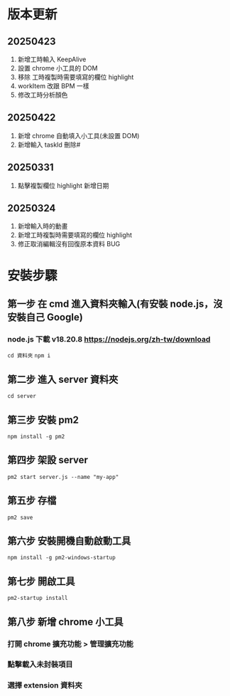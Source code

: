 # 版本更新

## 20250423

1. 新增工時輸入 KeepAlive
2. 設置 chrome 小工具的 DOM
3. 移除 工時複製時需要填寫的欄位 highlight
4. workItem 改跟 BPM 一樣
5. 修改工時分析顏色

## 20250422

1. 新增 chrome 自動填入小工具(未設置 DOM)
2. 新增輸入 taskId 刪除#

## 20250331

1. 點擊複製欄位 highlight 新增日期

## 20250324

1. 新增輸入時的動畫
2. 新增工時複製時需要填寫的欄位 highlight
3. 修正取消編輯沒有回復原本資料 BUG

# 安裝步驟

## 第一步 在 cmd 進入資料夾輸入(有安裝 node.js，沒安裝自己 Google)

### node.js 下載 v18.20.8 https://nodejs.org/zh-tw/download

`cd 資料夾`
`npm i`

## 第二步 進入 server 資料夾

`cd server`

## 第三步 安裝 pm2

`npm install -g pm2`

## 第四步 架設 server

`pm2 start server.js --name "my-app"`

## 第五步 存檔

`pm2 save`

## 第六步 安裝開機自動啟動工具

`npm install -g pm2-windows-startup`

## 第七步 開啟工具

`pm2-startup install`

## 第八步 新增 chrome 小工具

### 打開 chrome 擴充功能 > 管理擴充功能

### 點擊載入未封裝項目

### 選擇 extension 資料夾
